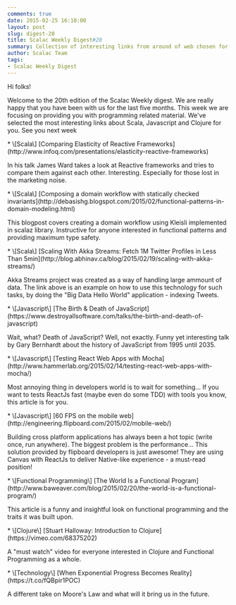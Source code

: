 ```yaml
---
comments: true
date: 2015-02-25 16:10:00
layout: post
slug: digest-20
title: Scalac Weekly Digest#20
summary: Collection of interesting links from around of web chosen for you by Scalac team
author: Scalac Team
tags:
- Scalac Weekly Digest
---
```


Hi folks!

Welcome to the 20th edition of the Scalac Weekly digest. We are really happy that you have been with us for the last five months. This week we are focusing on providing you with programming related material. We've selected the most interesting links about Scala, Javascript and Clojure for you. See you next week

<p id="1"></p>
* \[Scala\] [Comparing Elasticity of Reactive Frameworks](http://www.infoq.com/presentations/elasticity-reactive-frameworks) 

In his talk James Ward takes a look at Reactive frameworks and tries to compare them against each other. Interesting. Especially for those lost in the marketing noise.

<p id="2"></p>
* \[Scala\] [Composing a domain workflow with statically checked invariants](http://debasishg.blogspot.com/2015/02/functional-patterns-in-domain-modeling.html) 

This blogpost covers creating a domain workflow using Kleisli implemented in scalaz library. Instructive for anyone interested in functional patterns and providing maximum type safety.

<p id="3"></p>
* \[Scala\] [Scaling With Akka Streams: Fetch 1M Twitter Profiles in Less Than 5min](http://blog.abhinav.ca/blog/2015/02/19/scaling-with-akka-streams/)

Akka Streams project was created as a way of handling large ammount of data. The link above is an example on how to use this technology for such tasks, by doing the "Big Data Hello World" application - indexing Tweets.

<p id="4"></p>
* \[Javascript\] [The Birth & Death of JavaScript](https://www.destroyallsoftware.com/talks/the-birth-and-death-of-javascript)

Wait, what? Death of JavaScript? Well, not exactly. Funny yet interesting talk by Gary Bernhardt about the history of JavaScript from 1995 until 2035.

<p id="5"></p>
* \[Javascript\] [Testing React Web Apps with Mocha](http://www.hammerlab.org/2015/02/14/testing-react-web-apps-with-mocha/) 

Most annoying thing in developers world is to wait for something... If you want to tests ReactJs fast (maybe even do some TDD) with tools you know, this article is for you.

<p id="6"></p>
* \[Javascript\] [60 FPS on the mobile web](http://engineering.flipboard.com/2015/02/mobile-web/) 

Building cross platform applications has always been a hot topic (write once, run anywhere). The biggest problem is the performance... This solution provided by flipboard developers is just awesome! They are using Canvas with ReactJs to deliver Native-like experience - a must-read position!

<p id="7"></p>
* \[Functional Programming\] [The World Is a Functional Program](http://www.baweaver.com/blog/2015/02/20/the-world-is-a-functional-program/) 

This article is a funny and insightful look on functional programming and the traits it was built upon.

<p id="8"></p>
* \[Clojure\] [Stuart Halloway: Introduction to Clojure](https://vimeo.com/68375202)

A "must watch" video for everyone interested in Clojure and Functional Programming as a whole. 

<p id="9"></p>
* \[Technology\] [When Exponential Progress Becomes Reality](https://t.co/fQBpir1POC)

A different take on Moore's Law and what will it bring us in the future.

